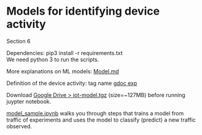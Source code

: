 # Models for identifying device activity 
Section 6
 
Dependencies: pip3 install -r requirements.txt   
We need python 3 to run the scripts. 

More explanations on ML models: [Model.md](Model.md)

Definition of the device activity: tag name 
[gdoc exp](https://docs.google.com/document/d/1_s6brtocKG0zpdTVNWOxZZdJ1WSkJKKw9gbZh_32WJU/edit)

Download [Google Drive > iot-model.tgz](https://drive.google.com/open?id=1lMqZ5qx6ATqIIiLOdTYcSm6RliK1F7vA) (size=~127MB) before running juypter notebook.

[model_sample.ipynb](model_sample.ipynb) walks you through steps that trains a model from traffic of experiments and uses the model to classify (predict) a new traffic observed.
